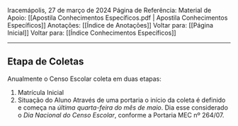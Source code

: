 Iracemápolis, 27 de março de 2024
Página de Referência:
Material de Apoio: [[Apostila Conhecimentos Específicos.pdf | Apostila Conhecimentos Específicos]]
Anotações: [[Índice de Anotações]]
Voltar para: [[Página Inicial]]
Voltar para: [[Índice Conhecimentos Específicos]]
___________________
## Etapa de Coletas
Anualmente o Censo Escolar coleta em duas etapas:
1. Matrícula Inicial
2. Situação do Aluno
Através de uma portaria o início da coleta é definido e começa na *última quarta-feira do mês de maio*. Dia esse considerado o *Dia Nacional do Censo Escolar*, conforme a Portaria MEC nº 264/07.

